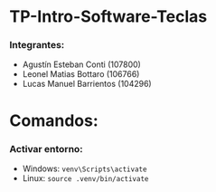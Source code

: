 # TP-Intro-Software-Teclas

### Integrantes:

-   Agustín Esteban Conti (107800)
-   Leonel Matias Bottaro (106766)
-   Lucas Manuel Barrientos (104296)

# Comandos:

### Activar entorno:

-   Windows: `venv\Scripts\activate`
-   Linux: `source .venv/bin/activate`
